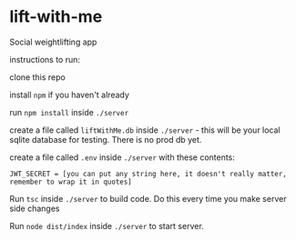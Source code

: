 # lift-with-me
Social weightlifting app

instructions to run:

clone this repo

install `npm` if you haven't already

run `npm install` inside `./server`

create a file called `liftWithMe.db` inside `./server` - this will be your local sqlite database for testing. There is no prod db yet.

create a file called `.env` inside `./server` with these contents:

```
JWT_SECRET = [you can put any string here, it doesn't really matter, remember to wrap it in quotes]
```

Run `tsc` inside `./server` to build code. Do this every time you make server side changes

Run `node dist/index` inside `./server` to start server.
